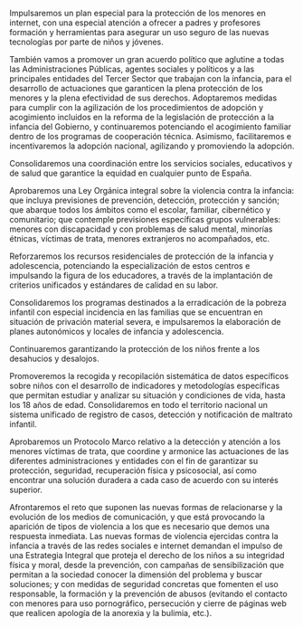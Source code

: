 Impulsaremos un plan especial para la protección de los menores en internet, con una especial atención
a ofrecer a padres y profesores formación y herramientas para asegurar un uso seguro de las nuevas
tecnologías por parte de niños y jóvenes.

También vamos a promover un gran acuerdo político que aglutine a todas las Administraciones Públicas,
agentes sociales y políticos y a las principales entidades del Tercer Sector que trabajan con la infancia,
para el desarrollo de actuaciones que garanticen la plena protección de los menores y la plena efectividad
de sus derechos. Adoptaremos medidas para cumplir con la agilización de los procedimientos de
adopción y acogimiento incluidos en la reforma de la legislación de protección a la infancia del Gobierno,
y continuaremos potenciando el acogimiento familiar dentro de los programas de cooperación técnica.
Asimismo, facilitaremos e incentivaremos la adopción nacional, agilizando y promoviendo la adopción.

Consolidaremos una coordinación entre los servicios sociales, educativos y de salud que garantice la
equidad en cualquier punto de España.

Aprobaremos una Ley Orgánica integral sobre la violencia contra la infancia: que incluya previsiones
de prevención, detección, protección y sanción; que abarque todos los ámbitos como el escolar, familiar,
cibernético y comunitario; que contemple previsiones específicas grupos vulnerables: menores con
discapacidad y con problemas de salud mental, minorías étnicas, víctimas de trata, menores extranjeros
no acompañados, etc.

Reforzaremos los recursos residenciales de protección de la infancia y adolescencia, potenciando la
especialización de estos centros e impulsando la figura de los educadores, a través de la implantación
de criterios unificados y estándares de calidad en su labor.

Consolidaremos los programas destinados a la erradicación de la pobreza infantil con especial incidencia
en las familias que se encuentran en situación de privación material severa, e impulsaremos la
elaboración de planes autonómicos y locales de infancia y adolescencia.

Continuaremos garantizando la protección de los niños frente a los desahucios y desalojos.

Promoveremos la recogida y recopilación sistemática de datos específicos sobre niños con el desarrollo de indicadores y metodologías específicas que permitan estudiar y analizar su situación y condiciones
de vida, hasta los 18 años de edad. Consolidaremos en todo el territorio nacional un sistema
unificado de registro de casos, detección y notificación de maltrato infantil.

Aprobaremos un Protocolo Marco relativo a la detección y atención a los menores víctimas de trata,
que coordine y armonice las actuaciones de las diferentes administraciones y entidades con el fin de
garantizar su protección, seguridad, recuperación física y psicosocial, así como encontrar una solución
duradera a cada caso de acuerdo con su interés superior.

Afrontaremos el reto que suponen las nuevas formas de relacionarse y la evolución de los medios de comunicación,
y que está provocando la aparición de tipos de violencia a los que es necesario que demos
una respuesta inmediata. Las nuevas formas de violencia ejercidas contra la infancia a través de las
redes sociales e internet demandan el impulso de una Estrategia Integral que proteja el derecho de los
niños a su integridad física y moral, desde la prevención, con campañas de sensibilización que permitan
a la sociedad conocer la dimensión del problema y buscar soluciones; y con medidas de seguridad concretas
que fomenten el uso responsable, la formación y la prevención de abusos (evitando el contacto
con menores para uso pornográfico, persecución y cierre de páginas web que realicen apología de la
anorexia y la bulimia, etc.).
